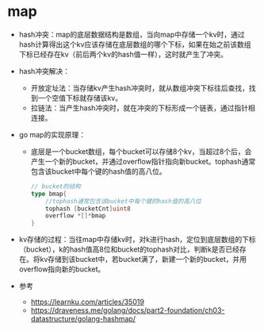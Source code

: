 # map

- hash冲突：map的底层数据结构是数组，当向map中存储一个kv时，通过hash计算得出这个kv应该存储在底层数组的哪个下标，如果在始之前该数组下标已经存在kv（前后两个kv的hash值一样），这时就产生了冲突。

- hash冲突解决：

  - 开放定址法：当存储kv产生hash冲突时，就从数组冲突下标往后查找，找到一个空值下标就存储该kv。
  - 拉链法：当产生hash冲突时，就在冲突的下标形成一个链表，通过指针相连接。

- go map的实现原理：

  - 底层是一个bucket数组，每个bucket可以存储8个kv，当超过8个后，会产生一个新的bucket，并通过overflow指针指向新bucket。tophash通常包含该bucket中每个键的hash值的高八位。

    ```go
    // bucket的结构
    type bmap{
    	//tophash通常包含该bucket中每个键的hash值的高八位
    	tophash [bucketCnt]uint8
        overflow *[]*bmap
    }
    ```

    

- kv存储的过程：当往map中存储kv时，对k进行hash，定位到底层数组的下标（bucket），k的hash值高8位和bucket的tophash对比，判断k是否已经存在。将kv存储到该bucket中，若bucket满了，新建一个新的bucket，并用overflow指向新的bucket。

- 参考

  - https://learnku.com/articles/35019
  - https://draveness.me/golang/docs/part2-foundation/ch03-datastructure/golang-hashmap/